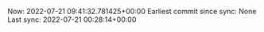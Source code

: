 Now: 2022-07-21 09:41:32.781425+00:00 Earliest commit since sync: None Last sync: 2022-07-21 00:28:14+00:00
